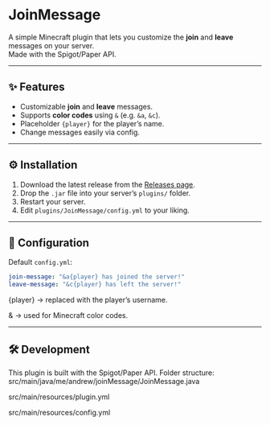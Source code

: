 # JoinMessage

A simple Minecraft plugin that lets you customize the **join** and **leave** messages on your server.  
Made with the Spigot/Paper API.

---

## ✨ Features
- Customizable **join** and **leave** messages.  
- Supports **color codes** using `&` (e.g. `&a`, `&c`).  
- Placeholder `{player}` for the player’s name.  
- Change messages easily via config.

---

## ⚙️ Installation
1. Download the latest release from the [Releases page](../../releases).  
2. Drop the `.jar` file into your server’s `plugins/` folder.  
3. Restart your server.  
4. Edit `plugins/JoinMessage/config.yml` to your liking.  

---

## 📖 Configuration
Default `config.yml`:
```yaml
join-message: "&a{player} has joined the server!"
leave-message: "&c{player} has left the server!"
```
{player} → replaced with the player’s username.

& → used for Minecraft color codes.

---

## 🛠️ Development
This plugin is built with the Spigot/Paper API.
Folder structure: 
src/main/java/me/andrew/joinMessage/JoinMessage.java

src/main/resources/plugin.yml

src/main/resources/config.yml
